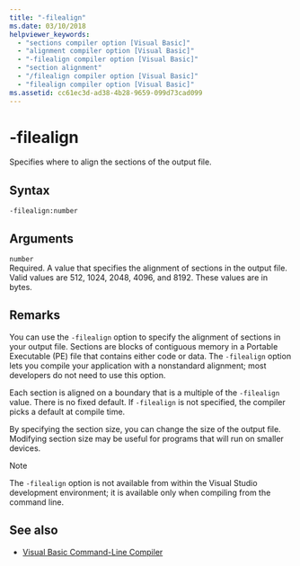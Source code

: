 ```yaml
---
title: "-filealign"
ms.date: 03/10/2018
helpviewer_keywords: 
  - "sections compiler option [Visual Basic]"
  - "alignment compiler option [Visual Basic]"
  - "-filealign compiler option [Visual Basic]"
  - "section alignment"
  - "/filealign compiler option [Visual Basic]"
  - "filealign compiler option [Visual Basic]"
ms.assetid: cc61ec3d-ad38-4b28-9659-099d73cad099
---
```

# -filealign
Specifies where to align the sections of the output file.  
  
## Syntax  
  
```console  
-filealign:number  
```  
  
## Arguments  
 `number`  
 Required. A value that specifies the alignment of sections in the output file. Valid values are 512, 1024, 2048, 4096, and 8192. These values are in bytes.  
  
## Remarks  
 You can use the `-filealign` option to specify the alignment of sections in your output file. Sections are blocks of contiguous memory in a Portable Executable (PE) file that contains either code or data. The `-filealign` option lets you compile your application with a nonstandard alignment; most developers do not need to use this option.  
  
 Each section is aligned on a boundary that is a multiple of the `-filealign` value. There is no fixed default. If `-filealign` is not specified, the compiler picks a default at compile time.  
  
 By specifying the section size, you can change the size of the output file. Modifying section size may be useful for programs that will run on smaller devices.  
  
> [!NOTE]
> The `-filealign` option is not available from within the Visual Studio development environment; it is available only when compiling from the command line.  
  
## See also

- [Visual Basic Command-Line Compiler](../../../visual-basic/reference/command-line-compiler/index.md)
